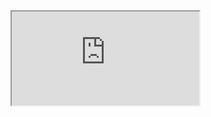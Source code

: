 <iframe src="https://docs.google.com/spreadsheets/d/1v_ZlBluBVwS1bsJIoHI0048sdQzGMm8R3RbuVK3IznA/pubhtml?widget=true&amp;headers=false"></iframe>
